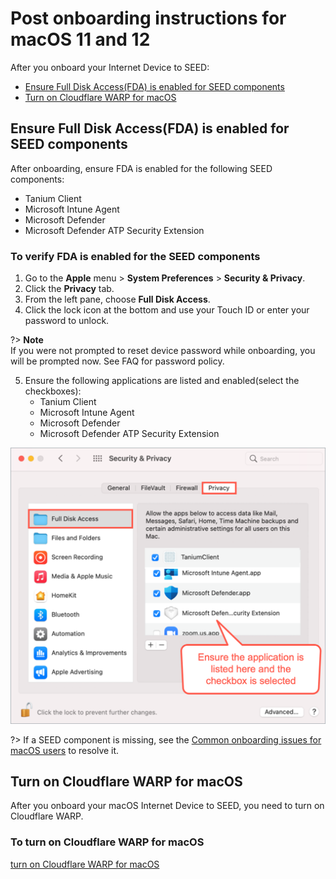 # Post onboarding instructions for macOS 11 and 12

  After you onboard your Internet Device to SEED: 

  - [Ensure Full Disk Access(FDA) is enabled for SEED components](#ensure-full-disk-accessfda-is-enabled-for-seed-components)
  - [Turn on Cloudflare WARP for macOS](#turn-on-cloudflare-warp-for-macos)

## Ensure Full Disk Access(FDA) is enabled for SEED components

After onboarding, ensure FDA is enabled for the following SEED components:

  - Tanium Client
  - Microsoft Intune Agent
  - Microsoft Defender
  - Microsoft Defender ATP Security Extension 

### To verify FDA is enabled for the SEED components

1. Go to the **Apple** menu > **System Preferences** > **Security & Privacy**.
2. Click the **Privacy** tab.
3. From the left pane, choose **Full Disk Access**.
4. Click the lock icon at the bottom and use your Touch ID or enter your  password to unlock.

?> **Note**<br>If you were not prompted to reset device password while onboarding, you will be prompted now. See FAQ for password policy.

5. Ensure the following applications are listed and enabled(select the checkboxes):
    - Tanium Client
    - Microsoft Intune Agent
    - Microsoft Defender
    - Microsoft Defender ATP Security Extension 

![fda-enabled](../images/onboarding-for-macos/all-apps-fda-enabled.png ':size=75%')

?> If a SEED component is missing, see the [Common onboarding issues for macOS users](faqs/common-onboarding-issues) to resolve it.

## Turn on Cloudflare WARP for macOS

After you onboard your macOS Internet Device to SEED, you need to turn on Cloudflare WARP.

### To turn on Cloudflare WARP for macOS

[turn on Cloudflare WARP for macOS](../snippets/snippets-turn-on-cloudflare-warp-for-macos.md ':include')



